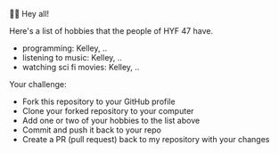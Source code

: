 🙋‍♂️ Hey all!

Here's a list of hobbies that the people of HYF 47 have.

- programming: Kelley, ..
- listening to music: Kelley, ..
- watching sci fi movies: Kelley, ..

Your challenge:

- Fork this repository to your GitHub profile
- Clone your forked repository to your computer
- Add one or two of your hobbies to the list above
- Commit and push it back to your repo
- Create a PR (pull request) back to my repository with your changes
